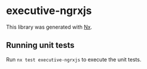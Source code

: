 # executive-ngrxjs

This library was generated with [Nx](https://nx.dev).

## Running unit tests

Run `nx test executive-ngrxjs` to execute the unit tests.
